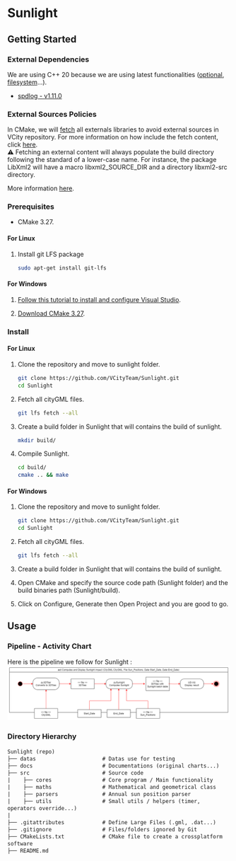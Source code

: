 # Sunlight
## Getting Started
### External Dependencies
We are using C++ 20 because we are using latest functionalities ([optional](https://en.cppreference.com/w/cpp/utility/optional), [filesystem](https://en.cppreference.com/w/cpp/filesystem)...).

- [spdlog - v1.11.0](https://github.com/gabime/spdlog)


### External Sources Policies
In CMake, we will [fetch](https://cmake.org/cmake/help/latest/module/FetchContent.html) all externals libraries to avoid external sources in VCity repository. For more information on how include the fetch content, click [here](https://stackoverflow.com/questions/63311116/how-to-find-the-source-directory-of-package-downloaded-via-fetchcontent).  
⚠️ Fetching an external content will always populate the build directory following the standard of a lower-case name. For instance, the package LibXml2 will have a macro libxml2_SOURCE_DIR and a directory libxml2-src directory.

More information [here](https://github.com/VCityTeam/Sunlight/issues/5).


### Prerequisites
- CMake 3.27.

#### For Linux
1. Install git LFS package
   ``` bash
   sudo apt-get install git-lfs
   ```

#### For Windows
1. [Follow this tutorial to install and configure Visual Studio](https://learn.microsoft.com/en-us/cpp/build/vscpp-step-0-installation?view=msvc-170).

2. [Download CMake 3.27](https://cmake.org/download/).

### Install
#### For Linux
1. Clone the repository and move to sunlight folder.
   ``` bash
   git clone https://github.com/VCityTeam/Sunlight.git
   cd Sunlight
   ```

2. Fetch all cityGML files.
   ``` bash
   git lfs fetch --all
   ```

3. Create a build folder in Sunlight that will contains the build of sunlight.
   ``` bash
   mkdir build/
   ```

4. Compile Sunlight.
   ``` bash
   cd build/
   cmake .. && make
   ```

#### For Windows
1. Clone the repository and move to sunlight folder.
   ``` bash
   git clone https://github.com/VCityTeam/Sunlight.git
   cd Sunlight
   ```

2. Fetch all cityGML files.
   ``` bash
   git lfs fetch --all
   ```

3. Create a build folder in Sunlight that will contains the build of sunlight.

4. Open CMake and specify the source code path (Sunlight folder) and the build binaries path (Sunlight/build).

5. Click on Configure, Generate then Open Project and you are good to go.

## Usage
### Pipeline - Activity Chart
Here is the pipeline we follow for Sunlight :
![Pipeline Activity Chart](./docs/Pipeline_Activity_Chart.png)

### Directory Hierarchy
```
Sunlight (repo)
├── datas                     # Datas use for testing
├── docs                      # Documentations (original charts...)
├── src                       # Source code
|    ├── cores                # Core program / Main functionality
|    ├── maths                # Mathematical and geometrical class
|    ├── parsers              # Annual sun position parser
|    ├── utils                # Small utils / helpers (timer, operators override...)
|
├── .gitattributes            # Define Large Files (.gml, .dat...)
├── .gitignore                # Files/folders ignored by Git
├── CMakeLists.txt            # CMake file to create a crossplatform software
├── README.md
```
